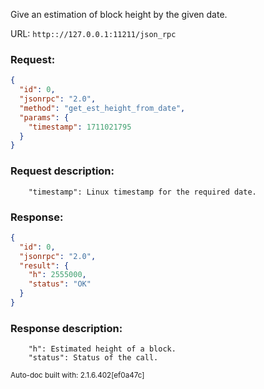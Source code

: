 Give an estimation of block height by the given date.

URL: ```http:://127.0.0.1:11211/json_rpc```
### Request: 
```json
{
  "id": 0,
  "jsonrpc": "2.0",
  "method": "get_est_height_from_date",
  "params": {
    "timestamp": 1711021795
  }
}
```
### Request description: 
```
    "timestamp": Linux timestamp for the required date.

```
### Response: 
```json
{
  "id": 0,
  "jsonrpc": "2.0",
  "result": {
    "h": 2555000,
    "status": "OK"
  }
}
```
### Response description: 
```
    "h": Estimated height of a block.
    "status": Status of the call.

```
<sub>Auto-doc built with: 2.1.6.402[ef0a47c]</sub>
